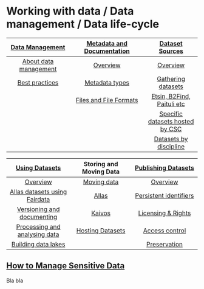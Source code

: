 # Working with data / Data management / Data life-cycle


| [Data Management](datamanagement.md) <img width=200/>	| [Metadata and Documentation](metadata-and-documentation.md) <img width=200/> | [Dataset Sources](sourcing-datasets.md) <img width=200/>	|
|:---------------:|:---------------:|:--------------:|
|[About data management](datamanagement.md#header1)  |[Overview](metadata-and-documentation.md#header1) |[Overview](sourcing-datasets.md#header1) |
|[Best practices](datamanagement.md#header2)  |[Metadata types](metadata-and-documentation.md#header2)|[Gathering datasets](sourcing-datasets.md#header2) | 
|  |[Files and File Formats](metadata-and-documentation.md#header3) |[Etsin, B2Find, Paituli etc](sourcing-datasets.md#header3) |
|  |  |[Specific datasets hosted by CSC](sourcing-datasets.md#header4) |
|  |  |[Datasets by discipline](sourcing-datasets.md#header5) |

|[Using Datasets](using-datasets.md) <img width=200/>	| Storing and Moving Data <img width=200/> | [Publishing Datasets](publishing-datasets.md) <img width=200/> |
|:-----------------------:|:-----------------------:|:----------------------------------:|
|[Overview](using-datasets.md#header1) |[Moving data](../moving/scp.md)|[Overview](publishing-datasets.md#header1)  |
|[Allas datasets using Fairdata](using-datasets.md#header2)|[Allas](../Allas/index.md)|[Persistent identifiers](publishing-datasets.md#header2) | 
|[Versioning and documenting](using-datasets.md#header3) |[Kaivos](../kaivos/overview.md)|[Licensing & Rights](publishing-datasets.md#header3) |
|[Processing and analysing data](using-datasets.md#header4) |[Hosting Datasets](hosting-datasets-at-CSC.md)|[Access control](publishing-datasets.md#header4)  |
|[Building data lakes](using-datasets.md#header5)  |  |[Preservation](publishing-datasets.md#header5) |

## [How to Manage Sensitive Data](how-to-manage-sensitive-data.md)

Bla bla
